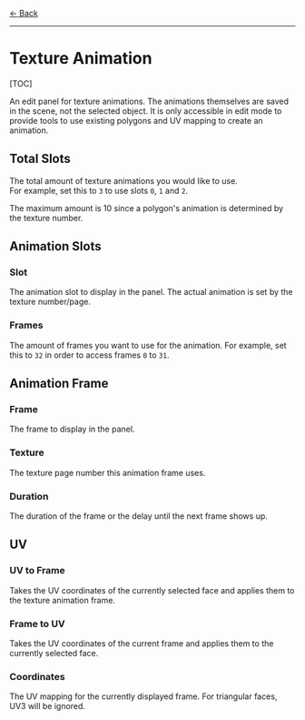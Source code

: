 [$\leftarrow$ Back](../index.html)

---

# Texture Animation

[TOC]

An edit panel for texture animations. The animations themselves are saved in the
scene, not the selected object. It is only accessible in edit mode to provide
tools to use existing polygons and UV mapping to create an animation.

## Total Slots

The total amount of texture animations you would like to use.  
For example, set this to `3` to use slots `0`, `1` and `2`.

The maximum amount is 10 since a polygon's animation is determined by the
texture number.

## Animation Slots

### Slot

The animation slot to display in the panel. The actual animation is set by the
texture number/page.

### Frames

The amount of frames you want to use for the animation. For example, set this to
`32` in order to access frames `0` to `31`.

## Animation Frame

### Frame

The frame to display in the panel.

### Texture

The texture page number this animation frame uses.

### Duration

The duration of the frame or the delay until the next frame shows up.

## UV

### UV to Frame

Takes the UV coordinates of the currently selected face and applies them to the texture animation frame.

### Frame to UV

Takes the UV coordinates of the current frame and applies them to the currently selected face.

### Coordinates

The UV mapping for the currently displayed frame. For triangular faces, UV3 will
be ignored.